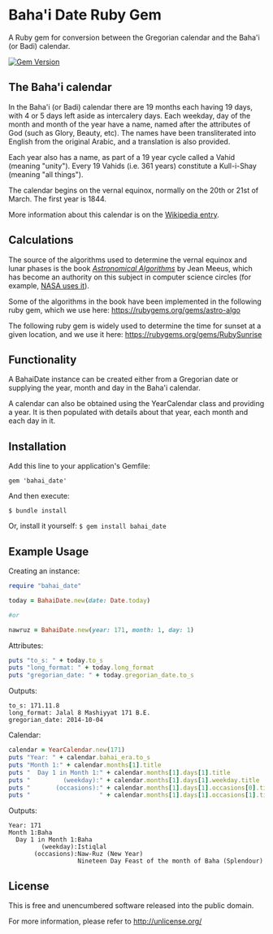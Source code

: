 Baha'i Date Ruby Gem
====================
A Ruby gem for conversion between the Gregorian calendar and the Baha'i (or Badi) calendar.

[![Gem Version](https://badge.fury.io/rb/bahai_date.png)](http://badge.fury.io/rb/bahai_date)


The Baha'i calendar
-------------------
In the Baha'i (or Badi) calendar there are 19 months each having 19 days, with 4 or 5 days left aside as intercalery days. Each weekday, day of the month and month of the year have a name, named after the attributes of God (such as Glory, Beauty, etc). The names have been transliterated into English from the original Arabic, and a translation is also provided.

Each year also has a name, as part of a 19 year cycle called a Vahid (meaning "unity"). Every 19 Vahids (i.e. 361 years) constitute a Kull-i-Shay (meaning "all things"). 

The calendar begins on the vernal equinox, normally on the 20th or 21st of March. The first year is 1844.

More information about this calendar is on the [Wikipedia entry](http://en.wikipedia.org/wiki/Bah%C3%A1'%C3%AD_calendar).


Calculations
------------
The source of the algorithms used to determine the vernal equinox and lunar
phases is the book [*Astronomical Algorithms*](http://www.willbell.com/math/mc1.htm) by Jean Meeus, which has become an authority on this subject in computer science circles (for example, [NASA uses it](http://eclipse.gsfc.nasa.gov/phase/phasecat.html)).

Some of the algorithms in the book have been implemented in the following ruby
gem, which we use here:
https://rubygems.org/gems/astro-algo

The following ruby gem is widely used to determine the time for sunset at a given location, and we use it here:
https://rubygems.org/gems/RubySunrise


Functionality
-------------
A BahaiDate instance can be created either from a Gregorian date or supplying the year, month and day in the Baha'i calendar.

A calendar can also be obtained using the YearCalendar class and providing a year. It is then populated with details about that year, each month and each day in it.


Installation
------------
Add this line to your application's Gemfile:

`gem 'bahai_date'`

And then execute:

`$ bundle install`

Or, install it yourself:
`$ gem install bahai_date`


Example Usage
-------------
Creating an instance:
```ruby
require "bahai_date"

today = BahaiDate.new(date: Date.today)

#or

nawruz = BahaiDate.new(year: 171, month: 1, day: 1)
```

Attributes:
```ruby
puts "to_s: " + today.to_s
puts "long_format: " + today.long_format
puts "gregorian_date: " + today.gregorian_date.to_s
```
Outputs:
```
to_s: 171.11.8
long_format: Jalal 8 Mashiyyat 171 B.E.
gregorian_date: 2014-10-04
```

Calendar:
```ruby
calendar = YearCalendar.new(171)
puts "Year: " + calendar.bahai_era.to_s
puts "Month 1:" + calendar.months[1].title
puts "  Day 1 in Month 1:" + calendar.months[1].days[1].title
puts "         (weekday):" + calendar.months[1].days[1].weekday.title
puts "       (occasions):" + calendar.months[1].days[1].occasions[0].title
puts "                   " + calendar.months[1].days[1].occasions[1].title
```
Outputs:
```
Year: 171
Month 1:Baha
  Day 1 in Month 1:Baha
         (weekday):Istiqlal
       (occasions):Naw-Ruz (New Year)
                   Nineteen Day Feast of the month of Baha (Splendour)
```


License
-------
This is free and unencumbered software released into the public domain.

For more information, please refer to <http://unlicense.org/>

